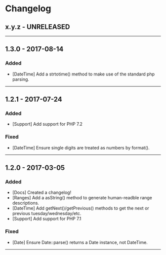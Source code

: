 Changelog
=========

## x.y.z - UNRELEASED

--------

## 1.3.0 - 2017-08-14

### Added

* [DateTime] Add a strtotime() method to make use of the standard php parsing.

--------

## 1.2.1 - 2017-07-24

### Added

* [Support] Add support for PHP 7.2

### Fixed

* [DateTime] Ensure single digits are treated as numbers by format().

--------

## 1.2.0 - 2017-03-05

### Added

* [Docs] Created a changelog!
* [Ranges] Add a asString() method to generate human-readble range descriptions.
* [DateTime] Add getNext()/getPrevious() methods to get the next or previous tuesday/wednesday/etc.
* [Support] Add support for PHP 7.1

### Fixed

* [Date] Ensure Date::parse() returns a Date instance, not DateTime.

--------
